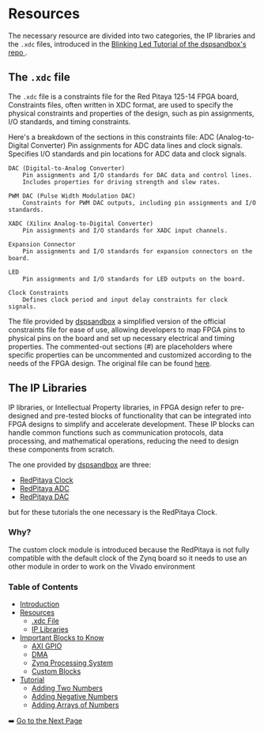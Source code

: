 # Resources 
The necessary resource are divided into two categories, the IP libraries and the `.xdc` files, introduced in the [Blinking Led Tutorial of the dspsandbox's repo ](https://github.com/dspsandbox/FPGA-Notes-for-Scientists/wiki/LED-blink).


## The `.xdc` file

The `.xdc` file is a constraints file for the Red Pitaya 125-14 FPGA board, Constraints files, often written in XDC format, are used to specify the physical constraints and properties of the design, such as pin assignments, I/O standards, and timing constraints.

Here's a breakdown of the sections in this constraints file:
    ADC (Analog-to-Digital Converter)
        Pin assignments for ADC data lines and clock signals.
        Specifies I/O standards and pin locations for ADC data and clock signals.

    DAC (Digital-to-Analog Converter)
        Pin assignments and I/O standards for DAC data and control lines.
        Includes properties for driving strength and slew rates.

    PWM DAC (Pulse Width Modulation DAC)
        Constraints for PWM DAC outputs, including pin assignments and I/O standards.

    XADC (Xilinx Analog-to-Digital Converter)
        Pin assignments and I/O standards for XADC input channels.

    Expansion Connector
        Pin assignments and I/O standards for expansion connectors on the board.

    LED
        Pin assignments and I/O standards for LED outputs on the board.

    Clock Constraints
        Defines clock period and input delay constraints for clock signals.

The file provided by [dspsandbox](https://github.com/dspsandbox/FPGA-Notes-for-Scientists/blob/main/sdc/redpitaya-125-14.xdc) a simplified version of the official constraints file for ease of use, allowing developers to map FPGA pins to physical pins on the board and set up necessary electrical and timing properties. The commented-out sections (#) are placeholders where specific properties can be uncommented and customized according to the needs of the FPGA design.
The original file can be found [here](https://github.com/pavel-demin/red-pitaya-notes/blob/master/cfg/ports.xdc).

## The IP Libraries
IP libraries, or Intellectual Property libraries, in FPGA design refer to pre-designed and pre-tested blocks of functionality that can be integrated into FPGA designs to simplify and accelerate development. These IP blocks can handle common functions such as communication protocols, data processing, and mathematical operations, reducing the need to design these components from scratch.

The one provided by [dspsandbox](https://github.com/dspsandbox/FPGA-Notes-for-Scientists/blob/main/sdc/redpitaya-125-14.xdc) are three:

- [RedPitaya Clock](https://github.com/dspsandbox/FPGA-Notes-for-Scientists/tree/main/ip/Redpitaya-125-14-clk)
- [RedPitaya ADC](https://github.com/dspsandbox/FPGA-Notes-for-Scientists/tree/main/ip/Redpitaya-125-14-adc)
- [RedPitaya DAC](https://github.com/dspsandbox/FPGA-Notes-for-Scientists/tree/main/ip/Redpitaya-125-14-dac)

but for these tutorials the one necessary is the RedPitaya Clock.

### Why?

The custom clock module is introduced because the RedPitaya is not fully compatible with the default clock of the Zynq board so it needs to use an other module in order to work on the Vivado environment



### Table of Contents

- [Introduction](introduction.md)
- [Resources](resources.md)
  - [.xdc File](resources.md#the-xdc-file)
  - [IP Libraries](resources.md#the-ip-libraries)
- [Important Blocks to Know](important-blocks-to-know.md)
  - [AXI GPIO](/wiki/important-blocks-to-know.md#axi-gpio)
  - [DMA](/wiki/important-blocks-to-know.md#dma)
  - [Zynq Processing System](/wiki/important-blocks-to-know.md#zynq-processing-system) 
  - [Custom Blocks](important-blocks-to-know.md#custom-blocks)
- [Tutorial](/tutorials/Introduction-to-tutorials.md)
  - [Adding Two Numbers](/tutorials/adding-two-numbers.md)
  - [Adding Negative Numbers](/tutorials/adding-two-numbers.md#adding-negative-numbers)
  - [Adding Arrays of Numbers](/tutorials/adding-arrays.md)


➡️ [Go to the Next Page](../tutorials/IntroductionToTutorials.md)

